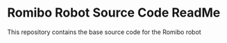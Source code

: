 # Romibo Robot Source Code ReadMe

This repository contains the base source code for the Romibo robot
